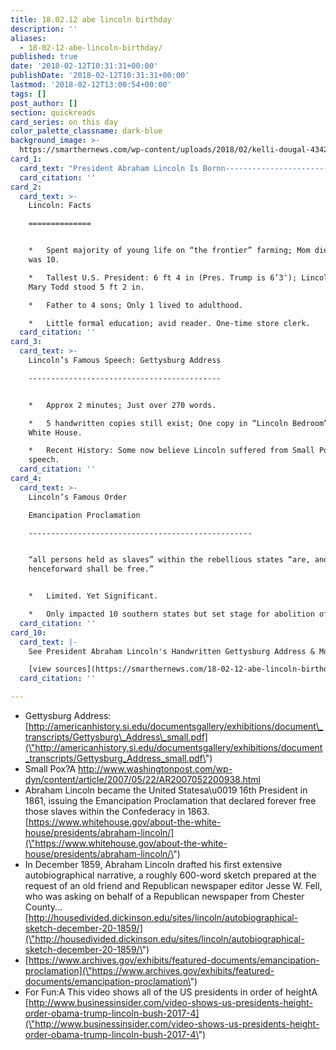 ```yaml
---
title: 18.02.12 abe lincoln birthday
description: ''
aliases:
  - 18-02-12-abe-lincoln-birthday/
published: true
date: '2018-02-12T10:31:31+00:00'
publishDate: '2018-02-12T10:31:31+00:00'
lastmod: '2018-02-12T13:00:54+00:00'
tags: []
post_author: []
section: quickreads
card_series: on this day
color_palette_classname: dark-blue
background_image: >-
  https://smarthernews.com/wp-content/uploads/2018/02/kelli-dougal-434239-1-360x360.jpg
card_1:
  card_text: "President Abraham Lincoln Is Bornn---------------------------------nn> ax1CI was born **Feb. 12, 1809**, in Hardin County, Kentucky. My parents were both born in Virginia, of undistinguished familiesax13second families, perhaps I should say.”n> n> Pres. Lincoln, Dec 20, 1859 before he secured Republican nomination"
  card_citation: ''
card_2:
  card_text: >-
    Lincoln: Facts

    ==============


    *   Spent majority of young life on “the frontier” farming; Mom died when he
    was 10.

    *   Tallest U.S. President: 6 ft 4 in (Pres. Trump is 6’3″); Lincoln’s wife
    Mary Todd stood 5 ft 2 in.

    *   Father to 4 sons; Only 1 lived to adulthood.

    *   Little formal education; avid reader. One-time store clerk.
  card_citation: ''
card_3:
  card_text: >-
    Lincoln’s Famous Speech: Gettysburg Address

    -------------------------------------------


    *   Approx 2 minutes; Just over 270 words.

    *   5 handwritten copies still exist; One copy in “Lincoln Bedroom” in the
    White House.

    *   Recent History: Some now believe Lincoln suffered from Small Pox during
    speech.
  card_citation: ''
card_4:
  card_text: >-
    Lincoln’s Famous Order  

    Emancipation Proclamation

    --------------------------------------------------


    “all persons held as slaves” within the rebellious states “are, and
    henceforward shall be free.”


    *   Limited. Yet Significant.

    *   Only impacted 10 southern states but set stage for abolition of slavery.
  card_citation: ''
card_10:
  card_text: |-
    See President Abraham Lincoln's Handwritten Gettysburg Address & More:

    [view sources](https://smarthernews.com/18-02-12-abe-lincoln-birthday/)
  card_citation: ''

---
```

*   Gettysburg Address: [http://americanhistory.si.edu/documentsgallery/exhibitions/document\_transcripts/Gettysburg\_Address\_small.pdf](\"http://americanhistory.si.edu/documentsgallery/exhibitions/document_transcripts/Gettysburg_Address_small.pdf\")
*   Small Pox?A http://www.washingtonpost.com/wp-dyn/content/article/2007/05/22/AR2007052200938.html
*   Abraham Lincoln became the United Statesa\\u0019 16th President in 1861, issuing the Emancipation Proclamation that declared forever free those slaves within the Confederacy in 1863. [https://www.whitehouse.gov/about-the-white-house/presidents/abraham-lincoln/](\"https://www.whitehouse.gov/about-the-white-house/presidents/abraham-lincoln/\")
*   In December 1859, Abraham Lincoln drafted his first extensive autobiographical narrative, a roughly 600-word sketch prepared at the request of an old friend and Republican newspaper editor Jesse W. Fell, who was asking on behalf of a Republican newspaper from Chester County…[http://housedivided.dickinson.edu/sites/lincoln/autobiographical-sketch-december-20-1859/](\"http://housedivided.dickinson.edu/sites/lincoln/autobiographical-sketch-december-20-1859/\")
*   [https://www.archives.gov/exhibits/featured-documents/emancipation-proclamation](\"https://www.archives.gov/exhibits/featured-documents/emancipation-proclamation\")
*   For Fun:A This video shows all of the US presidents in order of heightA [http://www.businessinsider.com/video-shows-us-presidents-height-order-obama-trump-lincoln-bush-2017-4](\"http://www.businessinsider.com/video-shows-us-presidents-height-order-obama-trump-lincoln-bush-2017-4\")